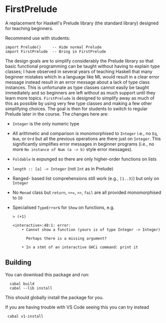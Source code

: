 # FirstPrelude
A replacement for Haskell's Prelude library (the standard library) designed for teaching beginners.

Recommend use with students:

    import Prelude()     -- Hide normal Prelude
    import FirstPrelude  -- Bring in FirstPrelude

The design goals are to simplify considerably the Prelude library so that basic functional programming can be taught without having to explain type classes; I have observed in several years of teaching Haskell that many beginner mistakes which in a language like ML would result in a clear error message instead result in an error message about a lack of type class instances. This is unfortunate as type classes cannot easily be taught immediately and so beginners are left without as much support until they learn more topics. `FirstPrelude` is designed to simplify away as much of this as possible by using very few type classes and making a few other simplifying choices. The goal is then for students to switch to regular Prelude later in the course. The changes here are:

* `Integer` is the only numeric type
* All arithmetic and comparison is monomorphised to `Integer` i.e., no `Eq`, `Num`, or `Ord` but all the previous operations are there just on `Integer`. This significantly simplifies error messages in beginner programs (i.e., no more `No instance of Num (a -> b)` style error messages).
* `Foldable` is expunged so there are only higher-order functions on lists
* `length :: [a] -> Integer` (not `Int` as in Prelude)
* Ranged- based list comprehensions still work (e.g., `[1..3]`) but only on `Integer`
* No `Monad` class but `return`, `>>=`, `>>`, `fail` are all provided monomorphised to `IO`
* Specialised `TypeError`s for `Show` on functions, e.g.

      > (+1)

      <interactive>:48:1: error:
          • Cannot show a function (yours is of type Integer -> Integer)

            Perhaps there is a missing argument?

          • In a stmt of an interactive GHCi command: print it


## Building

You can download this package and run:

      cabal build
      cabal --lib install

This should globally install the package for you.

If you are having trouble with VS Code seeing this you can try instead

     cabal v1-install